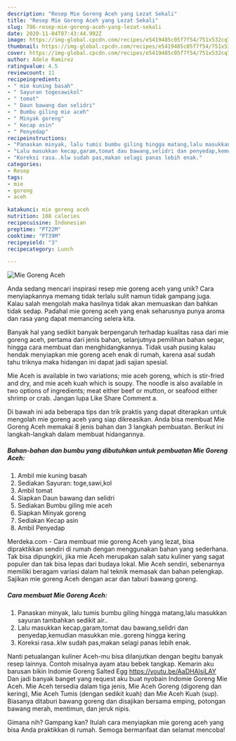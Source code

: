 ```yaml
---
description: "Resep Mie Goreng Aceh yang Lezat Sekali"
title: "Resep Mie Goreng Aceh yang Lezat Sekali"
slug: 786-resep-mie-goreng-aceh-yang-lezat-sekali
date: 2020-11-04T07:43:44.992Z
image: https://img-global.cpcdn.com/recipes/e5419485c05f7f54/751x532cq70/mie-goreng-aceh-foto-resep-utama.jpg
thumbnail: https://img-global.cpcdn.com/recipes/e5419485c05f7f54/751x532cq70/mie-goreng-aceh-foto-resep-utama.jpg
cover: https://img-global.cpcdn.com/recipes/e5419485c05f7f54/751x532cq70/mie-goreng-aceh-foto-resep-utama.jpg
author: Adele Ramirez
ratingvalue: 4.5
reviewcount: 11
recipeingredient:
- " mie kuning basah"
- " Sayuran togesawikol"
- " tomat"
- " Daun bawang dan selidri"
- " Bumbu giling mie aceh"
- " Minyak goreng"
- " Kecap asin"
- " Penyedap"
recipeinstructions:
- "Panaskan minyak, lalu tumis bumbu giling hingga matang,lalu masukkan sayuran tambahkan sedikit air.."
- "Lalu masukkan kecap,garam,tomat dau bawang,selidri dan penyedap,kemudian masukkan mie..goreng hingga kering"
- "Koreksi rasa..klw sudah pas,makan selagi panas lebih enak."
categories:
- Resep
tags:
- mie
- goreng
- aceh

katakunci: mie goreng aceh 
nutrition: 108 calories
recipecuisine: Indonesian
preptime: "PT22M"
cooktime: "PT39M"
recipeyield: "3"
recipecategory: Lunch

---
```



![Mie Goreng Aceh](https://img-global.cpcdn.com/recipes/e5419485c05f7f54/751x532cq70/mie-goreng-aceh-foto-resep-utama.jpg)

Anda sedang mencari inspirasi resep mie goreng aceh yang unik? Cara menyiapkannya memang tidak terlalu sulit namun tidak gampang juga. Kalau salah mengolah maka hasilnya tidak akan memuaskan dan bahkan tidak sedap. Padahal mie goreng aceh yang enak seharusnya punya aroma dan rasa yang dapat memancing selera kita.

Banyak hal yang sedikit banyak berpengaruh terhadap kualitas rasa dari mie goreng aceh, pertama dari jenis bahan, selanjutnya pemilihan bahan segar, hingga cara membuat dan menghidangkannya. Tidak usah pusing kalau hendak menyiapkan mie goreng aceh enak di rumah, karena asal sudah tahu triknya maka hidangan ini dapat jadi sajian spesial.

Mie Aceh is available in two variations; mie aceh goreng, which is stir-fried and dry, and mie aceh kuah which is soupy. The noodle is also available in two options of ingredients; meat either beef or mutton, or seafood either shrimp or crab. Jangan lupa Like Share Comment a.


Di bawah ini ada beberapa tips dan trik praktis yang dapat diterapkan untuk mengolah mie goreng aceh yang siap dikreasikan. Anda bisa membuat Mie Goreng Aceh memakai 8 jenis bahan dan 3 langkah pembuatan. Berikut ini langkah-langkah dalam membuat hidangannya.

<!--inarticleads1-->

##### Bahan-bahan dan bumbu yang dibutuhkan untuk pembuatan Mie Goreng Aceh:

1. Ambil  mie kuning basah
1. Sediakan  Sayuran: toge,sawi,kol
1. Ambil  tomat
1. Siapkan  Daun bawang dan selidri
1. Sediakan  Bumbu giling mie aceh
1. Siapkan  Minyak goreng
1. Sediakan  Kecap asin
1. Ambil  Penyedap


Merdeka.com - Cara membuat mie goreng Aceh yang lezat, bisa dipraktikkan sendiri di rumah dengan menggunakan bahan yang sederhana. Tak bisa dipungkiri, jika mie Aceh merupakan salah satu kuliner yang sagat populer dan tak bisa lepas dari budaya lokal. Mie Aceh sendiri, sebenarnya memiliki beragam variasi dalam hal teknik memasak dan bahan pelengkap. Sajikan mie goreng Aceh dengan acar dan taburi bawang goreng. 

<!--inarticleads2-->

##### Cara membuat Mie Goreng Aceh:

1. Panaskan minyak, lalu tumis bumbu giling hingga matang,lalu masukkan sayuran tambahkan sedikit air..
1. Lalu masukkan kecap,garam,tomat dau bawang,selidri dan penyedap,kemudian masukkan mie..goreng hingga kering
1. Koreksi rasa..klw sudah pas,makan selagi panas lebih enak.


Nanti petualangan kuliner Aceh-mu bisa dilanjutkan dengan begitu banyak resep lainnya. Contoh misalnya ayam atau bebek tangkap. Kemarin aku barusan bikin Indomie Goreng Salted Egg https://youtu.be/AaDHAlsiLAY Dan jadi banyak banget yang request aku buat nyobain Indomie Goreng Mie Aceh. Mie Aceh tersedia dalam tiga jenis, Mie Aceh Goreng (digoreng dan kering), Mie Aceh Tumis (dengan sedikit kuah) dan Mie Aceh Kuah (sup). Biasanya ditaburi bawang goreng dan disajikan bersama emping, potongan bawang merah, mentimun, dan jeruk nipis. 

Gimana nih? Gampang kan? Itulah cara menyiapkan mie goreng aceh yang bisa Anda praktikkan di rumah. Semoga bermanfaat dan selamat mencoba!
